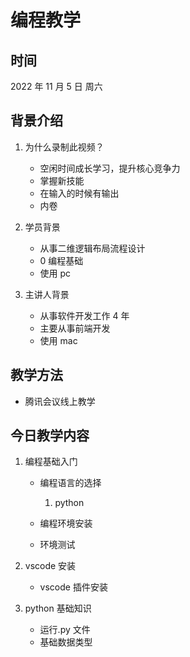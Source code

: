 # 编程教学

## 时间

2022 年 11 月 5 日 周六

## 背景介绍

1. 为什么录制此视频？

   - 空闲时间成长学习，提升核心竞争力
   - 掌握新技能
   - 在输入的时候有输出
   - 内卷

2. 学员背景

   - 从事二维逻辑布局流程设计
   - 0 编程基础
   - 使用 pc

3. 主讲人背景
   - 从事软件开发工作 4 年
   - 主要从事前端开发
   - 使用 mac

## 教学方法

- 腾讯会议线上教学

## 今日教学内容

1. 编程基础入门

   - 编程语言的选择

     1. python

   - 编程环境安装

   - 环境测试

2. vscode 安装
   - vscode 插件安装
3. python 基础知识
   - 运行.py 文件
   - 基础数据类型
